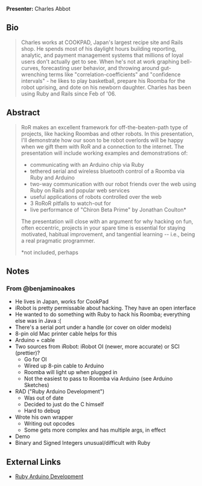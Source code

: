 **Presenter:** Charles Abbot

## Bio

> Charles works at COOKPAD, Japan's largest recipe site and Rails shop. He spends most of his daylight hours building reporting, analytic, and payment management systems that millions of loyal users don't actually get to see. When he's not at work graphing bell-curves, forecasting user behavior, and throwing around gut-wrenching terms like "correlation-coefficients" and "confidence intervals"  - he likes to play basketball, prepare his Roomba for the robot uprising, and dote on his newborn daughter. Charles has been using Ruby and Rails since Feb of '06.

## Abstract

> RoR makes an excellent framework for off-the-beaten-path type of projects, like hacking Roombas and other robots. In this presentation, I'll demonstrate how our soon to be robot overlords will be happy when we gift them with RoR and a connection to the internet. The presentation will include working examples and demonstrations of:
>
> - communicating with an Arduino chip via Ruby
> - tethered serial and wireless bluetooth control of a Roomba via Ruby and Arduino
> - two-way communication with our robot friends over the web using Ruby on Rails and popular web services
> - useful applications of robots controlled over the web
> - 3 RoRoR pitfalls to watch-out for
> - live performance of "Chiron Beta Prime" by Jonathan Coulton\*
>
> The presentation will close with an argument for why hacking on fun, often eccentric, projects in your spare time is essential for staying motivated, habitual improvement, and tangential learning -- i.e., being a real pragmatic programmer.
>
> \*not included, perhaps

## Notes

### From @benjaminoakes

* He lives in Japan, works for CookPad
* iRobot is pretty permissable about hacking.  They have an open interface
* He wanted to do something with Ruby to hack his Roomba; everything else was in Java :(
* There's a serial port under a handle (or cover on older models)
* 8-pin old Mac printer cable helps for this
* Arduino + cable
* Two sources from iRobot: iRobot OI (newer, more accurate) or SCI (prettier)?
    * Go for OI
    * Wired up 8-pin cable to Arduino
    * Roomba will light up when plugged in
    * Not the easiest to pass to Roomba via Arduino (see Arduino Sketches)
* RAD ("Ruby Arduino Development")
    * Was out of date
    * Decided to just do the C himself
    * Hard to debug
* Wrote his own wrapper
    * Writing out opcodes
    * Some gets more complex and has multiple args, in effect
* Demo
* Binary and Signed Integers unusual/difficult with Ruby

## External Links

* [Ruby Arduino Development](http://rad.rubyforge.org/)
